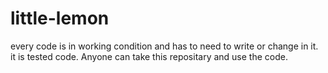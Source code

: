 # little-lemon
every code is in working condition and has to need to write or change in it. it is tested code. Anyone can take this repositary and use the code.
